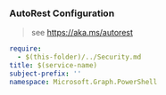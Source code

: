 ### AutoRest Configuration

> see https://aka.ms/autorest

``` yaml
require:
  - $(this-folder)/../Security.md
title: $(service-name)
subject-prefix: ''
namespace: Microsoft.Graph.PowerShell
```
